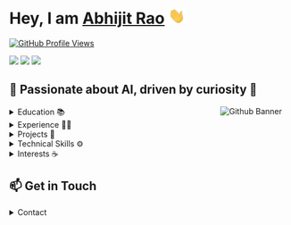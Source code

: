 <h1>Hey, I am <a href="https://www.linkedin.com/in/abhijit79/">Abhijit Rao</a> <img src="https://raw.githubusercontent.com/ABSphreak/ABSphreak/master/gifs/Hi.gif" width="30px"></h1>

<a href="https://github.com/Abhijit7979/">
    <img src="https://komarev.com/ghpvc/?username=Abhijit7979" alt="GitHub Profile Views">
</a>



<a href="https://www.linkedin.com/in/abhijit79/"><img src="https://cdn-icons-png.flaticon.com/512/174/174857.png" width="50" /></a>
<a href="https://github.com/Abhijit7979"><img src="https://cdn-icons-png.flaticon.com/512/25/25231.png" width="50" /></a>
<a href="mailto:abhijitrao79@gmail.com"><img src="https://cdn-icons-png.flaticon.com/512/732/732200.png" width="50" /></a>

<h2>🧠 Passionate about AI, driven by curiosity 🚀</h2>
<img width="25%" align="right" alt="Github Banner" src="https://github.com/Abhijit7979/Abhijit7979/blob/main/img2.png" />

<details>
  <summary>Education 📚</summary>
  <ul>
    <li>B.Tech in Artificial Intelligence — <a href="https://www.mahindrauniversity.edu.in/">Mahindra University</a>, Hyderabad (2021–2025)</li>
    <li>Narayana Junior College — Hyderabad (2019–2021)</li>
    <li>Sri Chaitanya Schools — Hyderabad (SSC - 2019)</li>
  </ul>
</details>

<details>
  <summary>Experience 👨‍💻</summary>
  <ul>
    <li><b>Agentic AI Intern</b> at <a href="https://www.linkedin.com/posts/prodigal-ai_prodigyofthemonth-teamsuccess-recognition-activity-7323063053275516929-4NvY">Prodigal AI</a> (Feb 2025 – June 2025)</li>
    <ul>
      <li>Developed RAG pipelines with ChromaDB for video editing automation (Dhanur AI)</li>
      <li>Worked with Langchain for intelligent B-roll and transition suggestions</li>
      <li>Awarded Intern of the Month – April 2025</li>
    </ul>
  </ul>
</details>

<details>
  <summary>Projects 🤖</summary>

- **Multi-Agent Financial Chatbot** – Modular LLM agents with Groq API, LLaMA 3.1, DeepSeek  
  🔗 [GitHub](https://github.com/Abhijit7979/Agentic-Ai)

- **Role-Based Access Control Chatbot** – FastAPI + Streamlit + RAG with department-aware data access  
  🔗 [GitHub](https://github.com/Abhijit7979/Role-Based-Access-Control-Chatbot)

- **NASA Turbofan Jet Engine RUL Predictor** – ML model using XGBoost/Random Forest  
  🔗 [GitHub](https://github.com/Abhijit7979/NASA-Turbofan-Jet-Engine)

</details>

<details>
  <summary>Technical Skills ⚙️</summary>
  <ul>
    <li><b>Languages:</b> Python, C++, JavaScript, SQL, HTML, CSS</li>
    <li><b>Frameworks/Tools:</b> LangChain, Phidata, RAG, FastAPI, Scikit-learn, TensorFlow, React.js</li>
    <li><b>OS:</b> macOS, Linux, Windows</li>
    <li><b>Soft Skills:</b> Creativity, Collaboration, Problem-solving, Adaptability</li>
  </ul>
</details>

<details>
  <summary>Interests ☕</summary>
  <ul>
    <li>chess, basketball 🏀</li>
    <li>Active volunteer at Mahindra University's Aether & Tarang events</li>
  </ul>
</details>

<h2>📫 Get in Touch</h2>
<details>
  <summary>Contact</summary>
  <ul>
    <li>Email: <a href="mailto:abhijitrao79@gmail.com">abhijitrao79@gmail.com</a></li>
    <li>LinkedIn: <a href="https://www.linkedin.com/in/abhijit79/">abhijit79</a></li>
    <li>GitHub: <a href="https://github.com/Abhijit7979">Abhijit7979</a></li>
  </ul>
</details>



